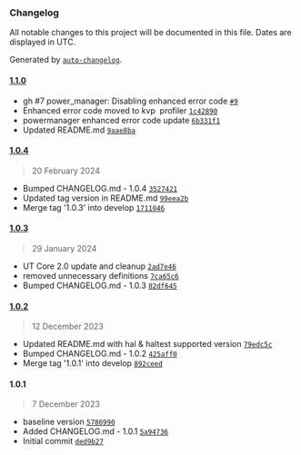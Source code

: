 ### Changelog

All notable changes to this project will be documented in this file. Dates are displayed in UTC.

Generated by [`auto-changelog`](https://github.com/CookPete/auto-changelog).

#### [1.1.0](https://github.com/rdkcentral/rdk-halif-test-power_manager/compare/1.0.4...1.1.0)

- gh #7 power_manager: Disabling enhanced error code [`#9`](https://github.com/rdkcentral/rdk-halif-test-power_manager/pull/9)
- Enhanced error code moved to kvp  profiler [`1c42890`](https://github.com/rdkcentral/rdk-halif-test-power_manager/commit/1c42890496a51171e51c01b5500a3900734658d8)
- powermanager  enhanced error code update [`6b331f1`](https://github.com/rdkcentral/rdk-halif-test-power_manager/commit/6b331f1d23a5a6051da6f08c95d656364b03133a)
- Updated README.md [`9aae8ba`](https://github.com/rdkcentral/rdk-halif-test-power_manager/commit/9aae8ba8dea95a1ac9410409574d4fb689abfaad)

#### [1.0.4](https://github.com/rdkcentral/rdk-halif-test-power_manager/compare/1.0.3...1.0.4)

> 20 February 2024

- Bumped CHANGELOG.md - 1.0.4 [`3527421`](https://github.com/rdkcentral/rdk-halif-test-power_manager/commit/35274212bef835df181314a97aaac9ec35894285)
- Updated tag version in README.md [`99eea2b`](https://github.com/rdkcentral/rdk-halif-test-power_manager/commit/99eea2bdbc24594bc29a2a001aa9415e9153b9d6)
- Merge tag '1.0.3' into develop [`1711046`](https://github.com/rdkcentral/rdk-halif-test-power_manager/commit/17110463945a8ef0cee134fc40ef23d710fde471)

#### [1.0.3](https://github.com/rdkcentral/rdk-halif-test-power_manager/compare/1.0.2...1.0.3)

> 29 January 2024

- UT Core 2.0 update and cleanup [`2ad7e46`](https://github.com/rdkcentral/rdk-halif-test-power_manager/commit/2ad7e465aee6a51a45fc2061cfe06ccfdbac5a1a)
- removed unnecessary definitions [`7ca65c6`](https://github.com/rdkcentral/rdk-halif-test-power_manager/commit/7ca65c6b7a80eb8e9709bde929c808ec0c7d6674)
- Bumped CHANGELOG.md - 1.0.3 [`82df645`](https://github.com/rdkcentral/rdk-halif-test-power_manager/commit/82df645659a8a24e26db40225b6478af2008dfff)

#### [1.0.2](https://github.com/rdkcentral/rdk-halif-test-power_manager/compare/1.0.1...1.0.2)

> 12 December 2023

- Updated README.md with hal & haltest supported version [`79edc5c`](https://github.com/rdkcentral/rdk-halif-test-power_manager/commit/79edc5cea62aa4e3cff41493f8b85faa09e97308)
- Bumped CHANGELOG.md - 1.0.2 [`425aff0`](https://github.com/rdkcentral/rdk-halif-test-power_manager/commit/425aff0ee3e6b559ed0ddcfe3b1d9b737dd8c5cb)
- Merge tag '1.0.1' into develop [`892ceed`](https://github.com/rdkcentral/rdk-halif-test-power_manager/commit/892ceedbefc1474d128c411555ee764516197c78)

#### 1.0.1

> 7 December 2023

- baseline version [`5786990`](https://github.com/rdkcentral/rdk-halif-test-power_manager/commit/578699031542d3cc77d5991541faab869242aa05)
- Added CHANGELOG.md - 1.0.1 [`5a94736`](https://github.com/rdkcentral/rdk-halif-test-power_manager/commit/5a947360fa15a75bef592ae9b7e48fb2f400dd96)
- Initial commit [`ded9b27`](https://github.com/rdkcentral/rdk-halif-test-power_manager/commit/ded9b272db1d3b00c312593529b6e74a2328e013)
